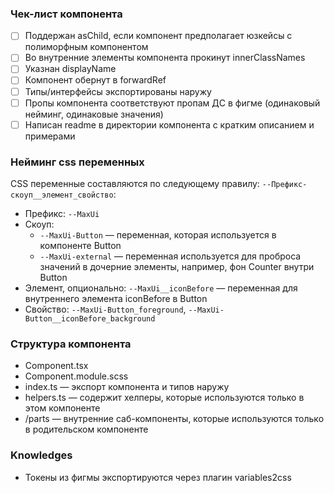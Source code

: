 ### Чек-лист компонента
- [ ] Поддержан asChild, если компонент предполагает юзкейсы с полиморфным компонентом
- [ ] Во внутренние элементы компонента прокинут innerClassNames
- [ ] Указнан displayName
- [ ] Компонент обернут в forwardRef
- [ ] Типы/интерфейсы экспортированы наружу
- [ ] Пропы компонента соответствуют пропам ДС в фигме (одинаковый нейминг, одинаковые значения)
- [ ] Написан readme в директории компонента с кратким описанием и примерами 

### Нейминг css переменных
CSS переменные составляются по следующему правилу:
`--Префикс-скоуп__элемент_свойство`:
- Префикс: `--MaxUi`
- Скоуп: 
  - `--MaxUi-Button` — переменная, которая используется в компоненте Button
  - `--MaxUi-external` — переменная используется для проброса значений в дочерние элементы, например, фон Counter внутри Button
- Элемент, опционально: `--MaxUi__iconBefore` — переменная для внутреннего элемента iconBefore в Button
- Свойство: `--MaxUi-Button_foreground`, `--MaxUi-Button__iconBefore_background`

### Структура компонента
- Component.tsx
- Component.module.scss
- index.ts — экспорт компонента и типов наружу
- helpers.ts — содержит хелперы, которые используются только в этом компоненте
- /parts — внутренние саб-компоненты, которые используются только в родительском компоненте

### Knowledges
- Токены из фигмы экспортируются через плагин variables2css
